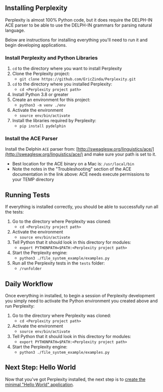 ## Installing Perplexity
Perplexity is almost 100% Python code, but it does require the DELPH-IN ACE parser to be able to use the DELPH-IN grammars for parsing natural language. 

Below are instructions for installing everything you'll need to run it and begin developing applications.

### Install Perplexity and Python Libraries
1. `cd` to the directory where you want to install Perplexity
2. Clone the Perplexity project: 
   - `git clone https://github.com/EricZinda/Perplexity.git`
3. `cd` to the directory where you installed Perplexity: 
   - `cd <Perplexity project path>`
1. Install Python 3.8 or greater
2. Create an environment for this project: 
   - `python3 -m venv ./env`
3. Activate the environment
   - `source env/bin/activate`
2. Install the libraries required by Perplexity:
   - `pip install pydelphin`

### Install the ACE Parser

Install the Delphin `ACE` parser from: [http://sweaglesw.org/linguistics/ace/](http://sweaglesw.org/linguistics/ace/) and make sure your path is set to it. 
- Best location for the ACE binary on a Mac is: `/usr/local/bin`
- Note the notes in the "Troubleshooting" section of the ACE documentation in the link above: ACE needs execute permissions to your TEMP directory


## Running Tests
If everything is installed correctly, you should be able to successfully run all the tests:

1. Go to the directory where Perplexity was cloned:
   - `cd <Perplexity project path>`
2. Activate the environment
   - `source env/bin/activate`
3. Tell Python that it should look in this directory for modules:
   - `export PYTHONPATH=$PATH:<Perplexity project path>`
4. Start the Perplexity engine:
   - `python3 ./file_system_example/examples.py` 
5. Run all the Perplexity tests in the `tests` folder:
   - `/runfolder`

## Daily Workflow
Once everything in installed, to begin a session of Perplexity development you simply need to activate the Python environment you created above and run Perplexity:

1. Go to the directory where Perplexity was cloned:
   - `cd <Perplexity project path>`
2. Activate the environment
   - `source env/bin/activate`
3. Tell Python that it should look in this directory for modules:
   - `export PYTHONPATH=$PATH:<Perplexity project path>`
4. Start the Perplexity engine:
   - `python3 ./file_system_example/examples.py` 

## Next Step: Hello World
Now that you've got Perplexity installed, the next step is to [create the minimal "Hello World" application](pxHowTo14HelloWorld.md).